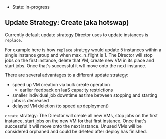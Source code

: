 - State: in-progress

## Update Strategy: Create (aka hotswap)

Currently default update strategy Director uses to update instances is `replace`.

For example here is how `replace` strategy would update 5 instances within a single instance group and when max_in_flight is 1. The Director will stop jobs on the first instance, delete that VM, create new VM in its place and start jobs. Once that's successful it will move onto the next instance.

There are several advantages to a different update strategy:

- speed up VM creation via bulk create operation
  - earlier feedback on IaaS capacity restrictions
- smaller individual job downtime as time between stopping and starting jobs is decreased
- delayed VM deletion (to speed up deployment)

`create` strategy: The Director will create all new VMs, stop jobs on the first instance, start jobs on the new VM for that first instance. Once that's successful it will move onto the next instance. Unused VMs will be considered orphaned and could be deleted after deploy has finished.
